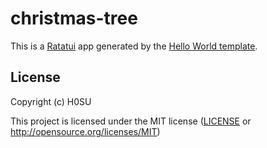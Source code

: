 # christmas-tree

This is a [Ratatui] app generated by the [Hello World template].

[Ratatui]: https://ratatui.rs
[Hello World Template]: https://github.com/ratatui/templates/tree/main/hello-world

## License

Copyright (c) H0SU

This project is licensed under the MIT license ([LICENSE] or <http://opensource.org/licenses/MIT>)

[LICENSE]: ./LICENSE
